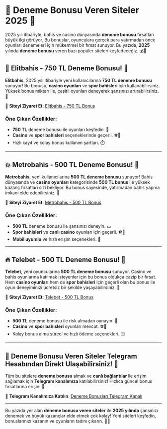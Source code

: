 # 🎉 **Deneme Bonusu Veren Siteler 2025** 🎉

2025 yılı itibariyle, bahis ve casino dünyasında **deneme bonusu** fırsatları büyük ilgi görüyor. Bu bonuslar, oyunculara gerçek para yatırmadan önce oyunları denemeleri için mükemmel bir fırsat sunuyor. Bu yazıda, **2025** yılında **deneme bonusu** veren bazı popüler siteleri keşfedeceğiz. 💰🎰

## 🏅 **Elitbahis - 750 TL Deneme Bonusu!** 🎲

**Elitbahis**, 2025 yılı itibariyle yeni kullanıcılarına **750 TL deneme bonusu** sunuyor! Bu bonusu, **casino oyunları** ve **spor bahisleri** için kullanabilirsiniz. Yüksek bonus miktarı ile, çeşitli oyunları deneyerek şansınızı artırabilirsiniz. 🎯

🔗 **Siteyi Ziyaret Et**: [Elitbahis - 750 TL Bonus](https://url724.link/elitbot)

### **Öne Çıkan Özellikler:**
- **750 TL** deneme bonusu ile oyunları keşfedin. 💸
- **Casino** ve **spor bahisleri** seçeneklerinde geçerli. ⚽🎰
- Hızlı kayıt ve kolay bonus kullanım şartları. ⏱️

---

## 💥 **Metrobahis - 500 TL Deneme Bonusu!** 🎲

**Metrobahis**, yeni kullanıcılarına **500 TL deneme bonusu** sunuyor! Bahis dünyasında ve **casino oyunları** kategorisinde **500 TL bonus** ile yüksek kazanç fırsatları sizi bekliyor. Bu bonus sayesinde, yatırmadan bahis yapma imkanı elde edebilirsiniz. 🎉

🔗 **Siteyi Ziyaret Et**: [Metrobahis - 500 TL Bonus](https://url724.link/metrobot)

### **Öne Çıkan Özellikler:**
- **500 TL** deneme bonusu ile şansınızı deneyin. 💵
- **Spor bahisleri** ve **canlı casino** oyunları için geçerli. ⚽🎰
- **Mobil uyumlu** ve hızlı erişim seçenekleri. 📱

---

## 🔥 **Telebet - 500 TL Deneme Bonusu!** 🎰

**Telebet**, yeni oyuncularına **500 TL deneme bonusu** sunuyor. Casino ve bahis oyunlarına katılmak isteyenler için bu bonus oldukça cazip bir fırsat. Hem **casino oyunları** hem de **spor bahisleri** için geçerli olan bu bonus ile oyun deneyiminizi ücretsiz bir şekilde yaşayabilirsiniz. 🎯

🔗 **Siteyi Ziyaret Et**: [Telebet - 500 TL Bonus](https://url724.link/telebot)

### **Öne Çıkan Özellikler:**
- **500 TL** deneme bonusu ile risk almadan oynayın. 💸
- **Casino** ve **spor bahisleri** oyunları mevcut. ⚽🎰
- Kolay bonus alma süreci ve hızlı ödeme seçenekleri. 🕒

---

## 📱 **Deneme Bonusu Veren Siteler Telegram Hesabından Direkt Ulaşabilirsiniz!** 📱

Tüm bu sitelere **deneme bonusu** almak ve **canlı bağlantılar** ile erişim sağlamak için **Telegram kanalımıza** katılabilirsiniz! Hızlıca güncel bonus fırsatlarına erişin! 🎯

🔗 **Telegram Kanalımıza Katılın**: [Deneme Bonusları Telegram Kanalı](https://t.me/DenemeBonusVerenSite_BOT)

---

Bu yazıda yer alan **deneme bonusu veren siteler** ile **2025 yılında** şansınızı denemek ve büyük kazançlar elde etmek çok kolay! Yeni siteleri keşfedin, bonuslarınızı kazanın ve oyunların tadını çıkarın. 🎉🍀
